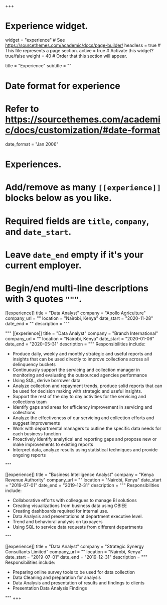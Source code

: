 +++
# Experience widget.
widget = "experience"  # See https://sourcethemes.com/academic/docs/page-builder/
headless = true  # This file represents a page section.
active = true # Activate this widget? true/false
weight = 40  # Order that this section will appear.

title = "Experience"
subtitle = ""

# Date format for experience
#   Refer to https://sourcethemes.com/academic/docs/customization/#date-format
date_format = "Jan 2006"

# Experiences.
#   Add/remove as many `[[experience]]` blocks below as you like.
#   Required fields are `title`, `company`, and `date_start`.
#   Leave `date_end` empty if it's your current employer.
#   Begin/end multi-line descriptions with 3 quotes `"""`.

[[experience]]
  title = "Data Analyst"
  company = "Apollo Agriculture"
  company_url = ""
  location = "Nairobi, Kenya"
  date_start = "2020-11-28"
  date_end = ""
  description = """

  """
[[experience]]
  title = "Data Analyst"
  company = "Branch International"
  company_url = ""
  location = "Nairobi, Kenya"
  date_start = "2020-01-06"
  date_end = "2020-05-31"
  description = """
  Responsibilities include:
  
  * Produce daily, weekly and monthly strategic and useful reports and insights that can be used directly to improve collections across all delinquency buckets
  * Continuously support the servicing and collection manager in monitoring and evaluating the outsourced agencies performance
  * Using SQL, derive borrower data
  * Analyze collection and repayment trends, produce solid reports that can be used for decision making with strategic and useful insights.
  * Support the rest of the day to day activities for the servicing and collections team
  * Identify gaps and areas for efficiency improvement in servicing and collections
  * Analyze the effectiveness of our servicing and collection efforts and suggest improvements
  * Work with departmental managers to outline the specific data needs for each business function
  * Proactively identify analytical and reporting gaps and propose new or make improvements to existing reports
  * Interpret data, analyze results using statistical techniques and provide ongoing reports
  
  """

[[experience]]
  title = "Business Intelligence Analyst"
  company = "Kenya Revenue Authority"
  company_url = ""
  location = "Nairobi, Kenya"
  date_start = "2019-07-01"
  date_end = "2019-12-31"
  description = """
  Responsibilities include:
  
  * Collaborative efforts with colleagues to manage BI solutions
  * Creating visualizations from business data using OBIEE
  * Creating dashboards required for internal use.
  * Data Analysis and presentations at department executive level.
  * Trend and behavioral analysis on taxpayers
  * Using SQL to service data requests from different departments

  """

[[experience]]
  title = "Data Analyst"
  company = "Strategic Synergy Consultants Limited"
  company_url = ""
  location = "Nairobi, Kenya"
  date_start = "2019-07-01"
  date_end = "2019-12-31"
  description = """
  Responsibilities include:
  
  * Preparing online survey tools to be used for data collection
  * Data Cleaning and preparation for analysis
  * Data Analysis and presentation of results and findings to clients
  * Presentation Data Analysis Findings 
  
  """
+++
